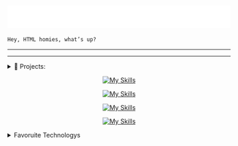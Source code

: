 <div align="center">

<img src="svg/mind.svg">

</div>

```html
Hey, HTML homies, what’s up?
```

--- 

<!-- <details>
<summary>🍪 SKILLS:</summary>


![React](https://img.shields.io/badge/React-61DAFB?style=for-the-badge&logo=react&logoColor=black)
![Parallax.js](https://img.shields.io/badge/Parallax.js-1E90FF?style=for-the-badge&logo=javascript&logoColor=white)
![Typed.js](https://img.shields.io/badge/Typed.js-00BFFF?style=for-the-badge&logo=javascript&logoColor=white)
![Chart.js](https://img.shields.io/badge/Chart.js-FF6384?style=for-the-badge&logo=chartdotjs&logoColor=white)
![Leaflet.js](https://img.shields.io/badge/Leaflet.js-199900?style=for-the-badge&logo=leaflet&logoColor=white)
![Tailwind CSS](https://img.shields.io/badge/Tailwind_CSS-38B2AC?style=for-the-badge&logo=tailwind-css&logoColor=white)
![Bootstrap](https://img.shields.io/badge/Bootstrap-7952B3?style=for-the-badge&logo=bootstrap&logoColor=white)
![Sass](https://img.shields.io/badge/Sass-CC6699?style=for-the-badge&logo=sass&logoColor=white)

</details> -->

---

<!-- =================================================== Projects =================================================== -->
<details>
    <summary>📂 Projects:</summary>

# Projects

| Project 1                                              | Project 2                                             |
| --------------------------------------------------- | --------------------------------------------------- |
| [![Readme Card](https://github-readme-stats.vercel.app/api/pin/?username=jasurhaydarovcode&repo=Mobile-UI-screens&theme=ambient_gradient)](https://github.com/jasurhaydarovcode/Mobile-UI-screens) | [![Readme Card](https://github-readme-stats.vercel.app/api/pin/?username=jasurhaydarovcode&repo=bookers&theme=ambient_gradient)](https://github.com/jasurhaydarovcode/bookers) |

| Project 3                                              | Project 4                                               |
| --------------------------------------------------- | --------------------------------------------------- |
| [![Readme Card](https://github-readme-stats.vercel.app/api/pin/?username=jasurhaydarovcode&repo=olcha.uz&theme=ambient_gradient)](https://github.com/jasurhaydarovcode/olcha.uz) | [![Readme Card](https://github-readme-stats.vercel.app/api/pin/?username=jasurhaydarovcode&repo=Zlatmax&theme=ambient_gradient)](https://github.com/jasurhaydarovcode/Zlatmax) |
</details> 




<div align="center">

[![My Skills](https://skillicons.dev/icons?i=html,css,js,react,vite,next,git,github)](https://skillicons.dev)

[![My Skills](https://skillicons.dev/icons?i=pug,sass,tailwind,bootstrap,gulp)](https://skillicons.dev)

[![My Skills](https://skillicons.dev/icons?i=svg,md,netlify,vercel)](https://skillicons.dev)

[![My Skills](https://skillicons.dev/icons?i=npm,yarn,pnpm)](https://skillicons.dev)

</div>



<details>
<summary>Favoruite Technologys</summary>

| REACTJS | NEXTJS | TAILWIND CSS |
|:-------:|:-------:| :------: |
|<img src="https://cdn4.iconfinder.com/data/icons/logos-3/600/React.js_logo-512.png" width="100">  | <img src="https://www.drupal.org/files/project-images/nextjs-icon-dark-background.png" width="95">      | <img src="https://cdn.hashnode.com/res/hashnode/image/upload/v1632979765809/HTEigfQR-.png?auto=compress,format&format=webp" width="140"> |

</details>

